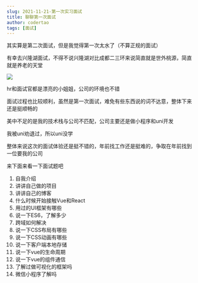 ```yaml
---
slug: 2021-11-21-第一次实习面试
title: 聊聊第一次面试
author: codertao
tags: [面试]
---
```


<!-- truncate -->

其实算是第二次面试，但是我觉得第一次太水了（不算正规的面试）

有幸去兴隆湖面试，不得不说兴隆湖对比成都二三环来说简直就是世外桃源，简直就是养老的天堂

![](https://gitee.com/itsandy/picgo-img/raw/master/随笔/兴隆湖.jpg)

hr和面试官都是漂亮的小姐姐，公司的环境也不错

面试过程也比较顺利，虽然是第一次面试，难免有些东西说的词不达意，整体下来还是挺顺畅的

美中不足的是我的技术栈与公司不匹配，公司主要还是做小程序和uni开发

我被uni劝退过，所以uni没学

整体来说这次的面试体验还是挺不错的，年前找工作还是挺难的，争取在年前找到一位要我的公司

来下面来看一下面试题吧

1.  自我介绍
3.  讲讲自己做的项目
4.  讲讲自己的博客
5.  什么时候开始接触Vue和React
6. 用过的UI框架有哪些
7. 说一下ES6，了解多少
8. 跨域如何解决
9. 说一下CSS布局有哪些
10. 说一下CSS动画有哪些
11. 说一下客户端本地存储
12. 说一下vue的生命周期
13. 说一下vue的组件通信
14. 了解过做可视化的框架吗
15. 微信小程序了解吗


